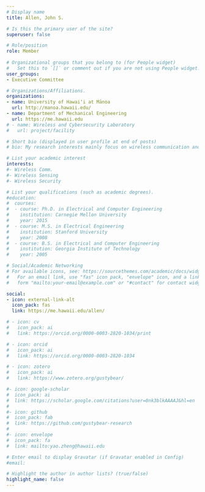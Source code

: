 ```yaml
---
# Display name
title: Allen, John S.

# Is this the primary user of the site?
superuser: false

# Role/position
role: Member
  
# Organizational groups that you belong to (for People widget)
#   Set this to `[]` or comment out if you are not using People widget.
user_groups:
- Executive Committee

# Organizations/Affiliations.
organizations:
- name: University of Hawaiʻi at Mānoa
  url: http://manoa.hawaii.edu/
- name: Department of Mechanical Engineering
  url: https://me.hawaii.edu
# - name: Wireless and Cybersecurity Laboratory
#   url: project/facility

# Short bio (displayed in user profile at end of posts)
# bio: My research interests mainly focus on wireless communication and cybersecurity.

# List your academic interest
interests:
#- Wireless Comm.
#- Wireless Sensing
#- Wireless Security

# List your qualifications (such as academic degrees).
#education:
#  courses:
#  - course: Ph.D. in Electrical and Computer Engineering
#    institution: Carnegie Mellon University
#    year: 2015
#  - course: M.S. in Electrical Engineering
#    institution: Stanford University
#    year: 2008
#  - course: B.S. in Electrical and Computer Engineering
#    institution: Georgia Institute of Technology
#    year: 2005

# Social/Academic Networking
# For available icons, see: https://sourcethemes.com/academic/docs/widgets/#icons
#   For an email link, use "fas" icon pack, "envelope" icon, and a link in the
#   form "mailto:your-email@example.com" or "#contact" for contact widget.

social:
- icon: external-link-alt
  icon_pack: fas
  link: https://me.hawaii.edu/allen/

# - icon: cv
#   icon_pack: ai
#   link: https://orcid.org/0000-0003-2820-1034/print

# - icon: orcid
#   icon_pack: ai
#   link: https://orcid.org/0000-0003-2820-1034

# - icon: zotero
#   icon_pack: ai
#   link: https://www.zotero.org/gustybear/

#- icon: google-scholar
#  icon_pack: ai
#  link: https://scholar.google.com/citations?user=0nk3blkAAAAJ&hl=en
#
#- icon: github
#  icon_pack: fab
#  link: https://github.com/gustybear-research
#
#- icon: envelope
#  icon_pack: fa
#  link: mailto:yao.zheng@hawaii.edu

# Enter email to display Gravatar (if Gravatar enabled in Config)
#email:

# Highlight the author in author lists? (true/false)
highlight_name: false
---
```


